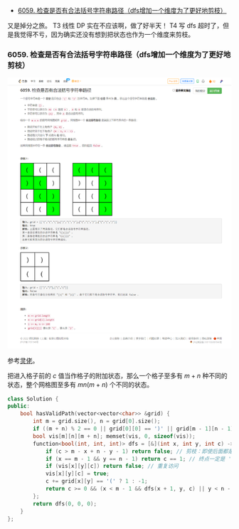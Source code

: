 
<!-- @import "[TOC]" {cmd="toc" depthFrom=1 depthTo=6 orderedList=false} -->

<!-- code_chunk_output -->

- [6059. 检查是否有合法括号字符串路径（dfs增加一个维度为了更好地剪枝）](#6059-检查是否有合法括号字符串路径dfs增加一个维度为了更好地剪枝)

<!-- /code_chunk_output -->

又是掉分之旅。 T3 线性 DP 实在不应该啊，做了好半天！ T4 写 dfs 超时了，但是我觉得不亏，因为确实还没有想到把状态也作为一个维度来剪枝。

### 6059. 检查是否有合法括号字符串路径（dfs增加一个维度为了更好地剪枝）

![](./images/leetcode-cn.com_contest_weekly-contest-292_problems_check-if-there-is-a-valid-parentheses-string-path_.png)

参考[灵佬](https://leetcode-cn.com/problems/check-if-there-is-a-valid-parentheses-string-path/solution/tian-jia-zhuang-tai-hou-dfscpythonjavago-f287/)。

把进入格子前的 $c$ 值当作格子的附加状态，那么一个格子至多有 $m+n$ 种不同的状态，整个网格图至多有 $mn(m+n)$ 个不同的状态。

```cpp
class Solution {
public:
    bool hasValidPath(vector<vector<char>> &grid) {
        int m = grid.size(), n = grid[0].size();
        if ((m + n) % 2 == 0 || grid[0][0] == ')' || grid[m - 1][n - 1] == '(') return false; // 剪枝
        bool vis[m][n][m + n]; memset(vis, 0, sizeof(vis));
        function<bool(int, int, int)> dfs = [&](int x, int y, int c) -> bool {
            if (c > m - x + n - y - 1) return false; // 剪枝：即使后面都是 ')' 也不能将 c 减为 0
            if (x == m - 1 && y == n - 1) return c == 1; // 终点一定是 ')'
            if (vis[x][y][c]) return false; // 重复访问
            vis[x][y][c] = true;
            c += grid[x][y] == '(' ? 1 : -1;
            return c >= 0 && (x < m - 1 && dfs(x + 1, y, c) || y < n - 1 && dfs(x, y + 1, c)); // 往下或者往右
        };
        return dfs(0, 0, 0);
    }
};
```

